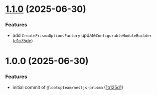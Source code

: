 # [1.1.0](https://github.com/lootup-team/nestjs-prisma/compare/v1.0.0...v1.1.0) (2025-06-30)


### Features

* add `CreatePrismaOptionsFactory` update`ConfigurableModuleBuilder` ([c1c75de](https://github.com/lootup-team/nestjs-prisma/commit/c1c75decc946ac10772d4c8aa440302cc6a997bf))

# 1.0.0 (2025-06-30)


### Features

* initial commit of `@lootupteam/nestjs-prisma` ([1b125d1](https://github.com/lootup-team/nestjs-prisma/commit/1b125d10d0dd6eb3682d4f58f68c2fa51c074a47))
